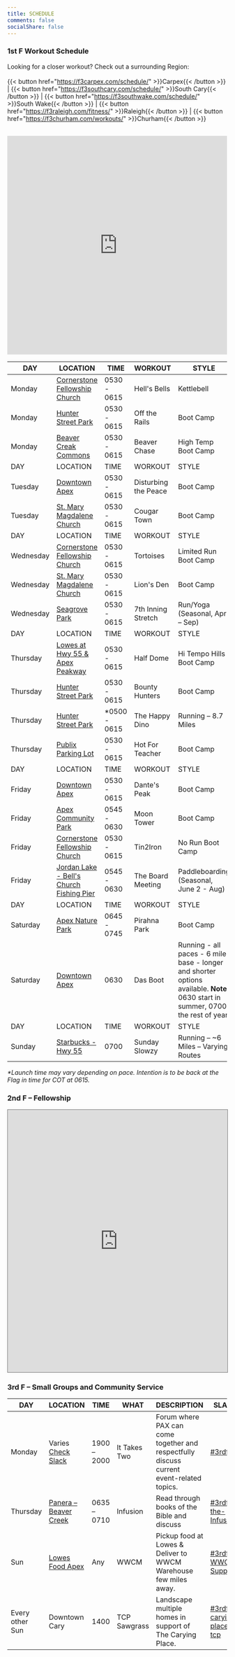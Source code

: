 ```yaml
---
title: SCHEDULE
comments: false
socialShare: false
---
```


### <a name="1stf"></a>1st F Workout Schedule

Looking for a closer workout? Check out a surrounding Region:<br/><br/>
{{< button href="https://f3carpex.com/schedule/" >}}Carpex{{< /button >}} |
{{< button href="https://f3southcary.com/schedule/" >}}South Cary{{< /button >}} |
{{< button href="https://f3southwake.com/schedule/" >}}South Wake{{< /button >}} |
{{< button href="https://f3raleigh.com/fitness/" >}}Raleigh{{< /button >}} |
{{< button href="https://f3churham.com/workouts/" >}}Churham{{< /button >}}
<br/><br/>

<iframe src="https://map.f3nation.com/?lat=35.732988&amp;lon=-78.857426&amp;zoom=13"
    style="border:0px #ffffff none;"
    name="f3Maps"
    allow="geolocation"
    scrolling="no"
    frameborder="0"
    marginheight="0px"
    marginwidth="0px"
    height="500px"
    width="100%"
    allowfullscreen=""></iframe>

| DAY       | LOCATION                                                                          | TIME          | WORKOUT              | STYLE                                                                                                                            |
| --------- | --------------------------------------------------------------------------------- | ------------- | -------------------- | -------------------------------------------------------------------------------------------------------------------------------- |
| Monday    | [Cornerstone Fellowship Church](https://goo.gl/maps/AJKTycpLQHo)                  | 0530 - 0615   | Hell's Bells         | Kettlebell                                                                                                                       |
| Monday    | [Hunter Street Park](https://goo.gl/maps/bWPqxfs4iEfpjwFf9)                       | 0530 - 0615   | Off the Rails        | Boot Camp                                                                                                                        |
| Monday    | [Beaver Creak Commons](https://goo.gl/maps/n9WPcgbaZyqPNW5m7)                     | 0530 - 0615   | Beaver Chase         | High Temp Boot Camp                                                                                                              |
| DAY       | LOCATION                                                                          | TIME          | WORKOUT              | STYLE                                                                                                                            |
| Tuesday   | [Downtown Apex](https://goo.gl/maps/AXfDGXbGRv2XyAbD8)                            | 0530 - 0615   | Disturbing the Peace | Boot Camp                                                                                                                        |
| Tuesday   | [St. Mary Magdalene Church](https://goo.gl/maps/gDKAiqRS5dF2)                     | 0530 - 0615   | Cougar Town          | Boot Camp                                                                                                                        |
| DAY       | LOCATION                                                                          | TIME          | WORKOUT              | STYLE                                                                                                                            |
| Wednesday | [Cornerstone Fellowship Church](https://goo.gl/maps/AJKTycpLQHo)                  | 0530 - 0615   | Tortoises            | Limited Run Boot Camp                                                                                                            |
| Wednesday | [St. Mary Magdalene Church](https://goo.gl/maps/gDKAiqRS5dF2)                     | 0530 - 0615   | Lion's Den           | Boot Camp                                                                                                                        |
| Wednesday | [Seagrove Park](https://goo.gl/maps/nrWfz9gTNBPqR829A)                            | 0530 - 0615   | 7th Inning Stretch   | Run/Yoga (Seasonal, Apr – Sep)                                                                                                   |
| DAY       | LOCATION                                                                          | TIME          | WORKOUT              | STYLE                                                                                                                            |
| Thursday  | [Lowes at Hwy 55 & Apex Peakway](https://goo.gl/maps/44UHinjZif3FRPSaA)           | 0530 - 0615   | Half Dome            | Hi Tempo Hills Boot Camp                                                                                                         |
| Thursday  | [Hunter Street Park](https://goo.gl/maps/bWPqxfs4iEfpjwFf9)                       | 0530 - 0615   | Bounty Hunters       | Boot Camp                                                                                                                        |
| Thursday  | [Hunter Street Park](https://goo.gl/maps/bWPqxfs4iEfpjwFf9)                       | \*0500 - 0615 | The Happy Dino       | Running – 8.7 Miles                                                                                                              |
| Thursday  | [Publix Parking Lot](https://goo.gl/maps/1gx1dPdZqJWUYY6Z7)                       | 0530 - 0615   | Hot For Teacher      | Boot Camp                                                                                                                        |
| DAY       | LOCATION                                                                          | TIME          | WORKOUT              | STYLE                                                                                                                            |
| Friday    | [Downtown Apex](https://goo.gl/maps/AXfDGXbGRv2XyAbD8)                            | 0530 - 0615   | Dante's Peak         | Boot Camp                                                                                                                        |
| Friday    | [Apex Community Park](https://goo.gl/maps/iwj6MZESjJmgwTf17)                      | 0545 - 0630   | Moon Tower           | Boot Camp                                                                                                                        |
| Friday    | [Cornerstone Fellowship Church](https://goo.gl/maps/AJKTycpLQHo)                  | 0530 - 0615   | Tin2Iron             | No Run Boot Camp                                                                                                                 |
| Friday    | [Jordan Lake - Bell's Church Fishing Pier](https://goo.gl/maps/YnhGZ7piukyddcus7) | 0545 - 0630   | The Board Meeting    | Paddleboarding (Seasonal, June 2 - Aug)                                                                                          |
| DAY       | LOCATION                                                                          | TIME          | WORKOUT              | STYLE                                                                                                                            |
| Saturday  | [Apex Nature Park](https://goo.gl/maps/mZiMKmHYUpX4Gd1VA)                         | 0645 - 0745   | Pirahna Park         | Boot Camp                                                                                                                        |
| Saturday  | [Downtown Apex](https://goo.gl/maps/AXfDGXbGRv2XyAbD8)                            | 0630          | Das Boot             | Running - all paces - 6 mile base - longer and shorter options available. **Note**: 0630 start in summer, 0700 the rest of year. |
| DAY       | LOCATION                                                                          | TIME          | WORKOUT              | STYLE                                                                                                                            |
| Sunday    | [Starbucks - Hwy 55](https://goo.gl/maps/v82Apf8yVfP1T1Aw9)                       | 0700          | Sunday Slowzy        | Running – ~6 Miles – Varying Routes                                                                                              |

_\*Launch time may vary depending on pace. Intention is to be back at the Flag in time for COT at 0615._

### <a name="2ndf"></a>2nd F – Fellowship

<iframe src="https://calendar.google.com/calendar/embed?height=600&wkst=1&bgcolor=%23ffffff&ctz=America%2FNew_York&title=F3%20Peak%20City%20Events&showNav=1&src=ZjNwZWFrY2l0eUBnbWFpbC5jb20&color=%23039BE5&mode=WEEK" 
    style="border:solid 1px #777" 
    width="100%"
    height="600"
    frameborder="0"
    scrolling="no"></iframe>

### <a name="3rdf"></a>3rd F – Small Groups and Community Service

| DAY             | LOCATION                                                              | TIME        | WHAT         | DESCRIPTION                                                                              | SLACK                                                                    |
| --------------- | --------------------------------------------------------------------- | ----------- | ------------ | ---------------------------------------------------------------------------------------- | ------------------------------------------------------------------------ |
| Monday          | Varies [Check Slack](https://f3carpex.slack.com/archives/C02DNTLABBK) | 1900 – 2000 | It Takes Two | Forum where PAX can come together and respectfully discuss current event-related topics. | [#3rdf-itt](https://f3carpex.slack.com/archives/C02DNTLABBK)             |
| Thursday        | [Panera – Beaver Creek](https://goo.gl/maps/cYYpQzRSjtPEFtAx8)        | 0635 – 0710 | Infusion     | Read through books of the Bible and discuss                                              | [#3rdf-the-Infusion](https://f3carpex.slack.com/archives/C02UVAL9XA7)    |
| Sun             | [Lowes Food Apex](https://goo.gl/maps/XmZXzmJF2THXJTmj9)              | Any         | WWCM         | Pickup food at Lowes & Deliver to WWCM Warehouse few miles away.                         | [#3rdf-WWCM-Support](https://f3carpex.slack.com/archives/C020LFW2GDV)    |
| Every other Sun | Downtown Cary                                                         | 1400        | TCP Sawgrass | Landscape multiple homes in support of The Carying Place.                                | [#3rdf-carying-place-tcp](https://f3carpex.slack.com/archives/CB22XF46R) |
